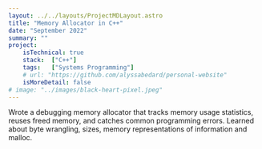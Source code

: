 ```yaml
---
layout: ../../layouts/ProjectMDLayout.astro
title: "Memory Allocator in C++"
date: "September 2022"
summary: ""
project:
    isTechnical: true
    stack:  ["C++"]
    tags:   ["Systems Programming"]
    # url: "https://github.com/alyssabedard/personal-website"
    isMoreDetail: false
# image: "../images/black-heart-pixel.jpeg"
---
```


<p>Wrote a debugging memory allocator that tracks memory usage statistics, reuses freed memory, and catches common programming errors. Learned about byte wrangling, sizes, memory representations of information and malloc.
</p>
